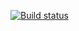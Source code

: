 [![Build status](https://ci.appveyor.com/api/projects/status/7qrrf9ebmg0xob3m?svg=true)](https://ci.appveyor.com/project/EvgeniiIshchenko/ajs-hw4-t2)